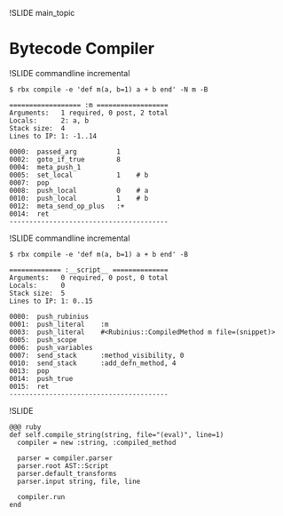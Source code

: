 !SLIDE main_topic

# Bytecode Compiler #

!SLIDE commandline incremental

    $ rbx compile -e 'def m(a, b=1) a + b end' -N m -B

    ================== :m ==================
    Arguments:   1 required, 0 post, 2 total
    Locals:      2: a, b
    Stack size:  4
    Lines to IP: 1: -1..14

    0000:  passed_arg          1
    0002:  goto_if_true        8
    0004:  meta_push_1
    0005:  set_local           1    # b
    0007:  pop
    0008:  push_local          0    # a
    0010:  push_local          1    # b
    0012:  meta_send_op_plus   :+
    0014:  ret
    ----------------------------------------


!SLIDE commandline incremental

    $ rbx compile -e 'def m(a, b=1) a + b end' -B

    ============= :__script__ ==============
    Arguments:   0 required, 0 post, 0 total
    Locals:      0
    Stack size:  5
    Lines to IP: 1: 0..15

    0000:  push_rubinius
    0001:  push_literal    :m
    0003:  push_literal    #<Rubinius::CompiledMethod m file=(snippet)>
    0005:  push_scope
    0006:  push_variables
    0007:  send_stack      :method_visibility, 0
    0010:  send_stack      :add_defn_method, 4
    0013:  pop
    0014:  push_true
    0015:  ret
    ----------------------------------------


!SLIDE

    @@@ ruby
    def self.compile_string(string, file="(eval)", line=1)
      compiler = new :string, :compiled_method

      parser = compiler.parser
      parser.root AST::Script
      parser.default_transforms
      parser.input string, file, line

      compiler.run
    end

